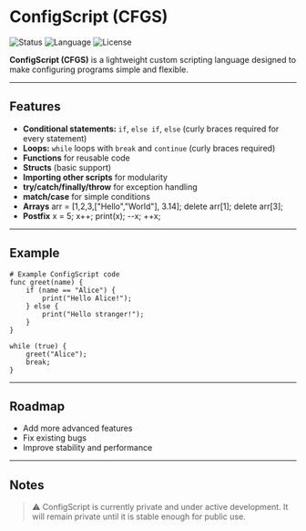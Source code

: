 # ConfigScript (CFGS)

![Status](https://img.shields.io/badge/status-in%20development-yellow)
![Language](https://img.shields.io/badge/language-CFGS-blue)
![License](https://img.shields.io/badge/license-Private-lightgrey)

**ConfigScript (CFGS)** is a lightweight custom scripting language designed to make configuring programs simple and flexible.

---

## Features

- **Conditional statements:** `if`, `else if`, `else` (curly braces required for every statement)  
- **Loops:** `while` loops with `break` and `continue` (curly braces required)  
- **Functions** for reusable code  
- **Structs** (basic support)  
- **Importing other scripts** for modularity  
- **try/catch/finally/throw** for exception handling
- **match/case** for simple conditions
- **Arrays** arr = [1,2,3,["Hello","World"], 3.14]; delete arr[1]; delete arr[3];
- **Postfix** x = 5; x++; print(x); --x; ++x;

---

## Example

```cfgs
# Example ConfigScript code
func greet(name) {
    if (name == "Alice") {
        print("Hello Alice!");
    } else {
        print("Hello stranger!");
    }
}

while (true) {
    greet("Alice");
    break;
}
```

---

## Roadmap

- Add more advanced features  
- Fix existing bugs  
- Improve stability and performance  

---

## Notes

> ⚠️ ConfigScript is currently private and under active development. It will remain private until it is stable enough for public use.

